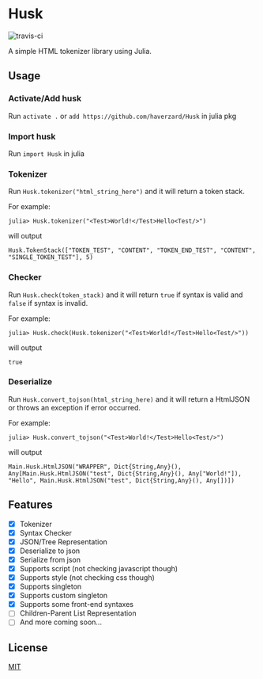 # Husk
![travis-ci](https://travis-ci.com/haverzard/Husk.svg?token=Y6R1oCz891w1Si7ewrbX&branch=master)

A simple HTML tokenizer library using Julia.

## Usage
### Activate/Add husk
Run `activate .` or `add https://github.com/haverzard/Husk` in julia pkg

### Import husk
Run `import Husk` in julia

### Tokenizer
Run `Husk.tokenizer("html_string_here")` and it will return a token stack.

For example:

`julia> Husk.tokenizer("<Test>World!</Test>Hello<Test/>")`

will output

`Husk.TokenStack(["TOKEN_TEST", "CONTENT", "TOKEN_END_TEST", "CONTENT", "SINGLE_TOKEN_TEST"], 5)`

### Checker
Run `Husk.check(token_stack)` and it will return `true` if syntax is valid and `false` if syntax is invalid.


For example:

`julia> Husk.check(Husk.tokenizer("<Test>World!</Test>Hello<Test/>"))`

will output

`true`

### Deserialize
Run `Husk.convert_tojson(html_string_here)` and it will return a HtmlJSON or throws an exception if error occurred.

For example:

`julia> Husk.convert_tojson("<Test>World!</Test>Hello<Test/>")`

will output

`Main.Husk.HtmlJSON("WRAPPER", Dict{String,Any}(), Any[Main.Husk.HtmlJSON("test", Dict{String,Any}(), Any["World!"]), "Hello", Main.Husk.HtmlJSON("test", Dict{String,Any}(), Any[])])`

## Features
- [X] Tokenizer
- [X] Syntax Checker
- [X] JSON/Tree Representation
- [x] Deserialize to json
- [X] Serialize from json
- [x] Supports script (not checking javascript though)
- [x] Supports style (not checking css though)
- [x] Supports singleton
- [X] Supports custom singleton
- [X] Supports some front-end syntaxes
- [ ] Children-Parent List Representation
- [ ] And more coming soon...

## License
[MIT](https://github.com/haverzard/Husk/blob/master/LICENSE)